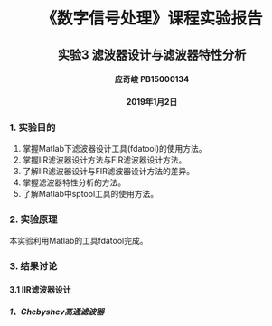 # <center>《数字信号处理》课程实验报告</center>
## <center>实验3 滤波器设计与滤波器特性分析</center>
#### <center>应奇峻 PB15000134</center>
#### <center>2019年1月2日</center>
### 1. 实验目的
1. 掌握Matlab下滤波器设计工具(fdatool)的使用方法。
2. 掌握IIR滤波器设计方法与FIR滤波器设计方法。
3. 了解IIR滤波器设计与FIR滤波器设计方法的差异。
4. 掌握滤波器特性分析的方法。
5. 了解Matlab中sptool工具的使用方法。

### 2. 实验原理
本实验利用Matlab的工具fdatool完成。

### 3. 结果讨论
#### 3.1 IIR滤波器设计
##### 1、Chebyshev高通滤波器
